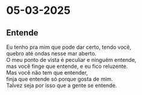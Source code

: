 # 05-03-2025

## Entende

Eu tenho pra mim que pode dar certo, tendo você,<br> 
quebro até ondas nesse mar aberto.<br>
O meu ponto de vista é peculiar e ninguém entende,<br>
mas você finge que entende, e eu fico reluzente.<br>
Mas você não tem que entender,<br>
finja que entende só porque gosta de mim.<br>
Talvez seja por isso que a gente se entende.<br>
